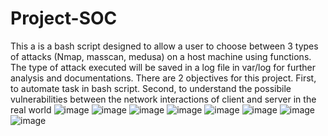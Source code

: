 # Project-SOC
 This a is a bash script designed to allow a user to choose between 3 types of attacks (Nmap, masscan, medusa) on a host machine using functions. The type of attack executed will be saved in a log file in var/log for further analysis and documentations.
 There are 2 objectives for this project. First, to automate task in bash script. Second, to understand the possibile vulnerabilities between the network interactions of client and server in the real world
 ![image](https://github.com/laisoon/Project-SOC/assets/151639864/62be33c1-9462-4c6d-83e0-0b75d9a95e38)
![image](https://github.com/laisoon/Project-SOC/assets/151639864/d92e89e2-9b53-4a8e-8fba-43135d26afff)
![image](https://github.com/laisoon/Project-SOC/assets/151639864/21b19978-945f-47fb-ad81-c399e044c706)
![image](https://github.com/laisoon/Project-SOC/assets/151639864/3a226bea-e4ae-443a-aba2-6f466917cba5)
![image](https://github.com/laisoon/Project-SOC/assets/151639864/d42d4040-eccb-4987-8ec9-56189669d8d9)
![image](https://github.com/laisoon/Project-SOC/assets/151639864/f0831714-f736-4856-91a3-522a29bad976)
![image](https://github.com/laisoon/Project-SOC/assets/151639864/f53af364-8398-4b87-853f-ed98b375a79d)
![image](https://github.com/laisoon/Project-SOC/assets/151639864/6a91059d-2179-47eb-abdd-f6a6d396c62b)

